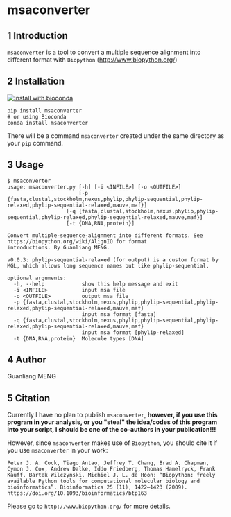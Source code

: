 # msaconverter

## 1 Introduction

`msaconverter` is a tool to convert a multiple sequence alignment into different format with `Biopython` (http://www.biopython.org/)

## 2 Installation

[![install with bioconda](https://img.shields.io/badge/install%20with-bioconda-brightgreen.svg?style=flat)](http://bioconda.github.io/recipes/msaconverter/README.html)

    pip install msaconverter
    # or using Bioconda
    conda install msaconverter

There will be a command `msaconverter` created under the same directory as your `pip` command.

## 3 Usage

    $ msaconverter
    usage: msaconverter.py [-h] [-i <INFILE>] [-o <OUTFILE>]
                           [-p {fasta,clustal,stockholm,nexus,phylip,phylip-sequential,phylip-relaxed,phylip-sequential-relaxed,mauve,maf}]
                       [-q {fasta,clustal,stockholm,nexus,phylip,phylip-sequential,phylip-relaxed,phylip-sequential-relaxed,mauve,maf}]
                       [-t {DNA,RNA,protein}]

    Convert multiple-sequence-alignment into different formats. See https://biopython.org/wiki/AlignIO for format
    introductions. By Guanliang MENG. 

    v0.0.3: phylip-sequential-relaxed (for output) is a custom format by MGL, which allows long sequence names but like phylip-sequential.

    optional arguments:
      -h, --help            show this help message and exit
      -i <INFILE>           input msa file
      -o <OUTFILE>          output msa file
      -p {fasta,clustal,stockholm,nexus,phylip,phylip-sequential,phylip-relaxed,phylip-sequential-relaxed,mauve,maf}
                            input msa format [fasta]
      -q {fasta,clustal,stockholm,nexus,phylip,phylip-sequential,phylip-relaxed,phylip-sequential-relaxed,mauve,maf}
                            input msa format [phylip-relaxed]
      -t {DNA,RNA,protein}  Molecule types [DNA]


## 4 Author
Guanliang MENG

## 5 Citation
Currently I have no plan to publish `msaconverter`, **however, if you use this program in your analysis, or you "steal" the idea/codes of this program into your script, I should be one of the co-authors in your publication!!!**

However, since `msaconverter` makes use of `Biopython`, you should cite it if you use `msaconverter` in your work:

    Peter J. A. Cock, Tiago Antao, Jeffrey T. Chang, Brad A. Chapman, Cymon J. Cox, Andrew Dalke, Iddo Friedberg, Thomas Hamelryck, Frank Kauff, Bartek Wilczynski, Michiel J. L. de Hoon: “Biopython: freely available Python tools for computational molecular biology and bioinformatics”. Bioinformatics 25 (11), 1422–1423 (2009). https://doi.org/10.1093/bioinformatics/btp163

Please go to `http://www.biopython.org/` for more details.






